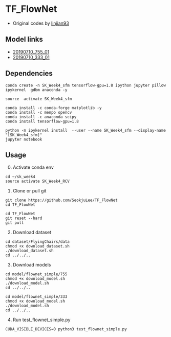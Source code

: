 # TF_FlowNet
+ Original codes by [linjian93](https://github.com/linjian93/tf-flownet)


## Model links
+ [20190710_755_01](https://drive.google.com/open?id=1Ck9BK1m9mFv5cpMudbldok7VIkiYEvbp)
+ [20190710_333_01](https://drive.google.com/open?id=1LOMNKGGCp64OqLGXoIp8n1tKVD7C_YAA)


## Dependencies
```Shell
conda create -n SK_Week4_sfm tensorflow-gpu=1.8 ipython jupyter pillow ipykernel  gdbm anaconda -y

source  activate SK_Week4_sfm

conda install -c conda-forge matplotlib -y
conda install -c menpo opencv
conda install -c anaconda scipy
conda install tensorflow-gpu=1.8

python -m ipykernel install  --user --name SK_Week4_sfm --display-name "[SK_Week4_sfm]"
jupyter notebook
```

## Usage
0) Activate conda env
```Shell
cd ~/sk_week4
source activate SK_Week4_RCV
```

1) Clone or pull git
```Shell
git clone https://github.com/SeokjuLee/TF_FlowNet
cd TF_FlowNet

cd TF_FlowNet
git reset --hard
git pull
```

2) Download dataset
```Shell
cd dataset/FlyingChairs/data
chmod +x download_dataset.sh
./download_dataset.sh
cd ../../..
```

3) Download models
```Shell
cd model/flownet_simple/755
chmod +x download_model.sh
./download_model.sh
cd ../../..

cd model/flownet_simple/333
chmod +x download_model.sh
./download_model.sh
cd ../../..
```

4) Run test_flownet_simple.py
```Shell
CUDA_VISIBLE_DEVICES=0 python3 test_flownet_simple.py
```



